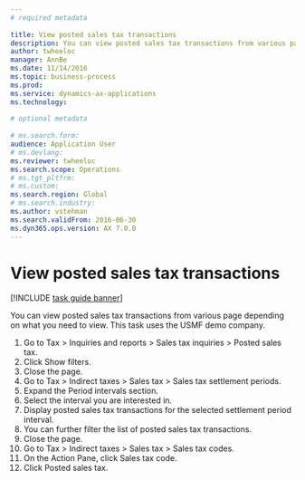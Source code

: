 ```yaml
--- 
# required metadata 
 
title: View posted sales tax transactions
description: You can view posted sales tax transactions from various page depending on what you need to view. 
author: twheeloc
manager: AnnBe 
ms.date: 11/14/2016
ms.topic: business-process 
ms.prod:  
ms.service: dynamics-ax-applications 
ms.technology:  
 
# optional metadata 
 
# ms.search.form:   
audience: Application User 
# ms.devlang:  
ms.reviewer: twheeloc
ms.search.scope: Operations 
# ms.tgt_pltfrm:  
# ms.custom:  
ms.search.region: Global
# ms.search.industry: 
ms.author: vstehman
ms.search.validFrom: 2016-06-30 
ms.dyn365.ops.version: AX 7.0.0 
---
```

# View posted sales tax transactions

[!INCLUDE [task guide banner](../../includes/task-guide-banner.md)]

You can view posted sales tax transactions from various page depending on what you need to view. This task uses the USMF demo company.

1. Go to Tax > Inquiries and reports > Sales tax inquiries > Posted sales tax.
2. Click Show filters.
3. Close the page.
4. Go to Tax > Indirect taxes > Sales tax > Sales tax settlement periods.
5. Expand the Period intervals section.
6. Select the interval you are interested in.
7. Display posted sales tax transactions for the selected settlement period interval.
8. You can further filter the list of posted sales tax transactions.
9. Close the page.
10. Go to Tax > Indirect taxes > Sales tax > Sales tax codes.
11. On the Action Pane, click Sales tax code.
12. Click Posted sales tax.

